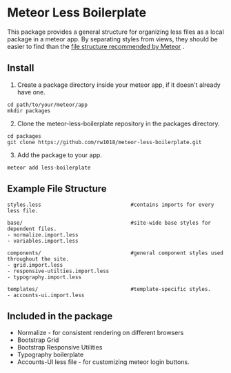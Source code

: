 Meteor Less Boilerplate
=======================
This package provides a general structure for organizing less files as a local package in a meteor app.
By separating styles from views, they should be easier to find than the [file structure recommended by Meteor](http://docs.meteor.com/#/full/structuringyourapp) .


Install
-------
1. Create a package directory inside your meteor app, if it doesn't already have one.
  ```
  cd path/to/your/meteor/app
  mkdir packages
  ```
  
2. Clone the meteor-less-boilerplate repository in the packages directory.
  ```
  cd packages
  git clone https://github.com/rw1018/meteor-less-boilerplate.git
  ```

3. Add the package to your app.
  ```
  meteor add less-boilerplate
  ```

Example File Structure
----------------------
```
styles.less                             #contains imports for every less file.

base/                                   #site-wide base styles for dependent files.
- normalize.import.less
- variables.import.less

components/                             #general component styles used throughout the site.
- grid.import.less
- responsive-utilties.import.less
- typography.import.less

templates/                              #template-specific styles.
- accounts-ui.import.less
```

Included in the package
---------------------------
- Normalize - for consistent rendering on different browsers
- Bootstrap Grid
- Bootstrap Responsive Utilities
- Typography boilerplate
- Accounts-UI less file - for customizing meteor login buttons. 
